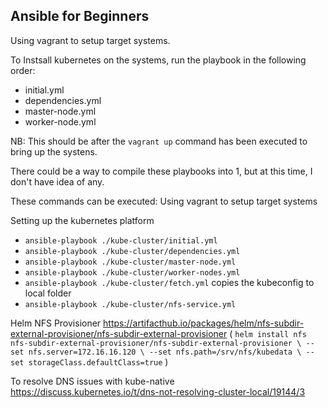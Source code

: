 ## Ansible for Beginners


Using vagrant to setup target systems.

To Instsall kubernetes on the systems, run the playbook in the following order:
* initial.yml
* dependencies.yml
* master-node.yml
* worker-node.yml

NB: This should be after the `vagrant up` command has been executed to bring up the systens.

There could be a way to compile these playbooks into 1, but at this time, I don't have idea of any. <br />

These commands can be executed:
Using vagrant to setup target systems

Setting up the kubernetes platform

* `ansible-playbook ./kube-cluster/initial.yml`
* `ansible-playbook ./kube-cluster/dependencies.yml`
* `ansible-playbook ./kube-cluster/master-node.yml`
* `ansible-playbook ./kube-cluster/worker-nodes.yml`
* `ansible-playbook ./kube-cluster/fetch.yml` copies the kubeconfig to local folder
* `ansible-playbook ./kube-cluster/nfs-service.yml`


Helm NFS Provisioner
https://artifacthub.io/packages/helm/nfs-subdir-external-provisioner/nfs-subdir-external-provisioner
(
    ```
    helm install nfs nfs-subdir-external-provisioner/nfs-subdir-external-provisioner \
    --set nfs.server=172.16.16.120 \
    --set nfs.path=/srv/nfs/kubedata \
    --set storageClass.defaultClass=true
    ```
)

To resolve DNS issues with kube-native https://discuss.kubernetes.io/t/dns-not-resolving-cluster-local/19144/3